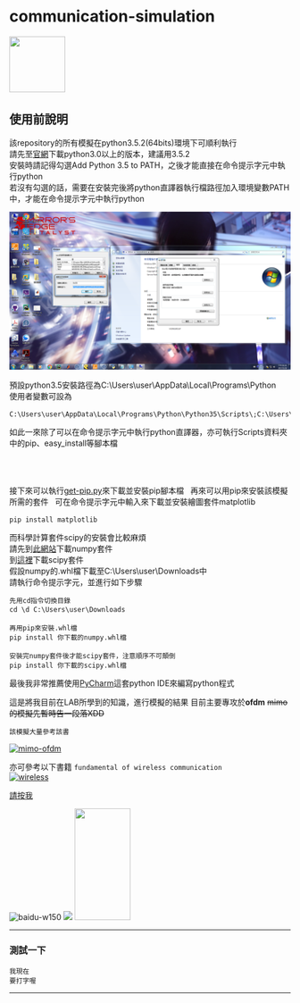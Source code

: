 # communication-simulation
<img src="http://www.cuelogic.com/blog/wp-content/uploads/2015/10/Python-35.jpg" width="100px" height="100px" />

## 使用前說明


該repository的所有模擬在python3.5.2(64bits)環境下可順利執行  
請先至[官網](https://www.python.org/downloads/windows/)下載python3.0以上的版本，建議用3.5.2  
安裝時請記得勾選Add Python 3.5 to PATH，之後才能直接在命令提示字元中執行python  
若沒有勾選的話，需要在安裝完後將python直譯器執行檔路徑加入環境變數PATH中，才能在命令提示字元中執行python

<img src="https://raw.githubusercontent.com/XassassinXsaberX/test/master/img/python%E6%95%99%E5%AD%B8001.png" />

預設python3.5安裝路徑為C:\Users\user\AppData\Local\Programs\Python  
使用者變數可設為
```
C:\Users\user\AppData\Local\Programs\Python\Python35\Scripts\;C:\Users\user\AppData\Local\Programs\Python\Python35
```
如此一來除了可以在命令提示字元中執行python直譯器，亦可執行Scripts資料夾中的pip、easy_install等腳本檔
</br>
</br>
</br>
</br>

接下來可以執行[get-pip.py](https://raw.githubusercontent.com/XassassinXsaberX/test/master/get-pip.py)來下載並安裝pip腳本檔  
再來可以用pip來安裝該模擬所需的套件  
可在命令提示字元中輸入來下載並安裝繪圖套件matplotlib
```
pip install matplotlib
```
而科學計算套件scipy的安裝會比較麻煩  
請先到[此網站](http://www.lfd.uci.edu/~gohlke/pythonlibs/#numpy)下載numpy套件  
到[這裡](http://www.lfd.uci.edu/~gohlke/pythonlibs/#scipy)下載scipy套件  
假設numpy的.whl檔下載至C:\Users\user\Downloads中  
請執行命令提示字元，並進行如下步驟
```
先用cd指令切換目錄
cd \d C:\Users\user\Downloads

再用pip來安裝.whl檔
pip install 你下載的numpy.whl檔

安裝完numpy套件後才能scipy套件，注意順序不可顛倒
pip install 你下載的scipy.whl檔
```
最後我非常推薦使用[PyCharm](https://www.jetbrains.com/pycharm/)這套python IDE來編寫python程式






這是將我目前在LAB所學到的知識，進行模擬的結果
目前主要專攻於**ofdm** ~~mimo的模擬先暫時告一段落XDD~~

```
該模擬大量參考該書
```
[![mimo-ofdm](http://t2.gstatic.com/images?q=tbn:ANd9GcRn4Q5yArUd2YeJdfQBdnV0RBHN-D0B2wzTWPD0PeJ_s0Yk3NEN "book")](https://www.google.com.tw/search?q=mimo-ofdm+wireless+communications+with+matlab&oq=mimo+ofdm&aqs=chrome.4.69i57j69i60l2j69i61j35i39l2.5235j0j7&sourceid=chrome&ie=UTF-8)

亦可參考以下書籍  `fundamental of wireless communication`  
[![wireless]](https://www.google.com.tw/search?q=fundamental+of+wireless+communication&source=lnms&sa=X&ved=0ahUKEwjqvK3H5_PTAhVJGJQKHZvkAy8Q_AUICSgA&biw=1920&bih=901&dpr=1)

[請按我](https://www.google.com.tw/search?q=fundamental+of+wireless+communication&source=lnms&sa=X&ved=0ahUKEwjqvK3H5_PTAhVJGJQKHZvkAy8Q_AUICSgA&biw=1920&bih=901&dpr=1)


![baidu-w150](http://www.baidu.com/img/bdlogo.gif "百度logo")
<img src="https://avatars2.githubusercontent.com/u/3265208?v=3&s=100" />
<img src="https://avatars2.githubusercontent.com/u/3265208?v=3&s=100" width="100px" height="200px" />

---------------------------------------
### 測試一下
```
我現在
要打字喔
```
--------------------------------

[wireless]:http://i100.photobucket.com/albums/m32/ganelon9/5356224f.jpg 
